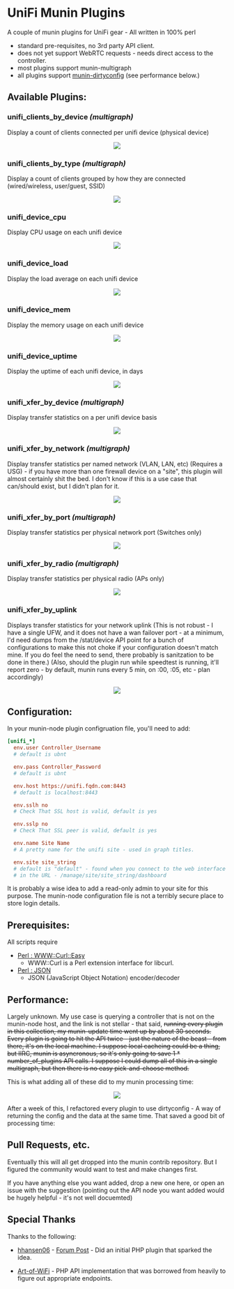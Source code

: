 UniFi Munin Plugins
===================
A couple of munin plugins for UniFi gear - All written in 100% perl 

 * standard pre-requisites, no 3rd party API client.
 * does not yet support WebRTC requests - needs direct access to the controller.
 * most plugins support munin-multigraph
 * all plugins support [munin-dirtyconfig](http://guide.munin-monitoring.org/en/latest/plugin/protocol-dirtyconfig.html) (see performance below.)

## Available Plugins:


### unifi\_clients\_by\_device _(multigraph)_
 
 Display a count of clients connected per unifi device (physical device)
 
<p align="center"><img src="https://raw.githubusercontent.com/jtsage/unifi-munin-plugins/master/sample_images/unifi_clients_by_device.png" /></p>


### unifi\_clients\_by\_type _(multigraph)_
 
 Display a count of clients grouped by how they are connected (wired/wireless, user/guest, SSID)

<p align="center"><img src="https://raw.githubusercontent.com/jtsage/unifi-munin-plugins/master/sample_images/unifi_clients_by_network.png" /></p>

 

### unifi\_device\_cpu
 
 Display CPU usage on each unifi device
 
<p align="center"><img src="https://raw.githubusercontent.com/jtsage/unifi-munin-plugins/master/sample_images/unifi_device_cpu.png" /></p>



### unifi\_device\_load

 Display the load average on each unifi device
 
<p align="center"><img src="https://raw.githubusercontent.com/jtsage/unifi-munin-plugins/master/sample_images/unifi_device_load.png" /></p>



### unifi\_device\_mem
 
 Display the memory usage on each unifi device

<p align="center"><img src="https://raw.githubusercontent.com/jtsage/unifi-munin-plugins/master/sample_images/unifi_device_mem.png" /></p>



### unifi\_device\_uptime
 
 Display the uptime of each unifi device, in days

<p align="center"><img src="https://raw.githubusercontent.com/jtsage/unifi-munin-plugins/master/sample_images/unifi_device_uptime.png" /></p>



### unifi\_xfer\_by\_device _(multigraph)_
 
 Display transfer statistics on a per unifi device basis

<p align="center"><img src="https://raw.githubusercontent.com/jtsage/unifi-munin-plugins/master/sample_images/unifi_xfer_by_device.png" /></p>



### unifi\_xfer\_by\_network _(multigraph)_
 
 Display transfer statistics per named network (VLAN, LAN, etc) (Requires a USG) - if you have more 
 than one firewall device on a "site", this plugin will almost certainly shit the bed.  I don't know 
 if this is a use case that can/should exist, but I didn't plan for it.

<p align="center"><img src="https://raw.githubusercontent.com/jtsage/unifi-munin-plugins/master/sample_images/unifi_xfer_by_network.png" /></p>



### unifi\_xfer\_by\_port _(multigraph)_
 
 Display transfer statistics per physical network port (Switches only)

<p align="center"><img src="https://raw.githubusercontent.com/jtsage/unifi-munin-plugins/master/sample_images/unifi_xfer_by_port.png" /></p>



### unifi\_xfer\_by\_radio _(multigraph)_
 
 Display transfer statistics per physical radio (APs only)

<p align="center"><img src="https://raw.githubusercontent.com/jtsage/unifi-munin-plugins/master/sample_images/unifi_xfer_by_radio.png" /></p>



### unifi\_xfer\_by\_uplink
 
 Displays transfer statistics for your network uplink (This is not robust - I have a single UFW, and 
 it does not have a wan failover port - at a minimum, I'd need dumps from the /stat/device API point 
 for a bunch of configurations to make this not choke if your configuration doesn't match mine.  If 
 you do feel the need to send, there probably is sanitzation to be done in there.) (Also, should the 
 plugin run while speedtest is running, it'll report zero - by default, munin runs every 5 min, 
 on :00, :05, etc - plan accordingly)

<p align="center"><img src="https://raw.githubusercontent.com/jtsage/unifi-munin-plugins/master/sample_images/unifi_xfer_by_uplink.png" /></p>




## Configuration:

In your munin-node plugin configruation file, you'll need to add:

```ini
[unifi_*]
  env.user Controller_Username
  # default is ubnt

  env.pass Controller_Password
  # default is ubnt

  env.host https://unifi.fqdn.com:8443
  # default is localhost:8443

  env.sslh no 
  # Check That SSL host is valid, default is yes

  env.sslp no 
  # Check That SSL peer is valid, default is yes

  env.name Site Name
  # A pretty name for the unifi site - used in graph titles.

  env.site site_string 
  # default is "default" - found when you connect to the web interface - it's the term
  # in the URL - /manage/site/site_string/dashboard
```

It is probably a wise idea to add a read-only admin to your site for this purpose.  The munin-node 
configuration file is not a terribly secure place to store login details.

## Prerequisites:

All scripts require 

 * [Perl : WWW::Curl::Easy](https://metacpan.org/pod/WWW::Curl)
   * WWW::Curl is a Perl extension interface for libcurl.
 * [Perl : JSON](https://metacpan.org/pod/JSON)
   * JSON (JavaScript Object Notation) encoder/decoder

## Performance:

Largely unknown.  My use case is querying a controller that is not on the munin-node host, and the 
link is not stellar - that said, ~~running every plugin in this collection, my munin-update time went 
up by about 30 seconds. Every plugin is going to hit the API twice - just the nature of the beast - 
from there, it's on the local machine.  I suppose local cacheing could be a thing, but IIRC, munin 
is asyncronous, so it's only going to save 1 * number\_of\_plugins API calls.  I suppose I could 
dump all of this in a single multigraph, but then there is no easy pick-and-choose method.~~

This is what adding all of these did to my munin processing time:

<p align="center"><img src="https://raw.githubusercontent.com/jtsage/unifi-munin-plugins/master/sample_images/perf_concern.png" /></p>

After a week of this, I refactored every plugin to use dirtyconfig - A way of returning the config 
and the data at the same time.  That saved a good bit of processing time:


## Pull Requests, etc.

Eventually this will all get dropped into the munin contrib repository.  But I figured the community 
would want to test and make changes first.

If you have anything else you want added, drop a new one here, or open an issue with the suggestion 
(pointing out the API node you want added would be hugely helpful - it's not well docuemted)

## Special Thanks

Thanks to the following:

 * [hhansen06](https://github.com/hhansen06) - [Forum Post](https://community.ubnt.com/t5/UniFi-Wireless/Unifi-Munin-Plugin-V3-only/m-p/454653) - Did an initial PHP plugin that sparked the idea.
 
 * [Art-of-WiFi](https://github.com/Art-of-WiFi/) - PHP API implementation that was borrowed from heavily to figure out appropriate endpoints.
 
